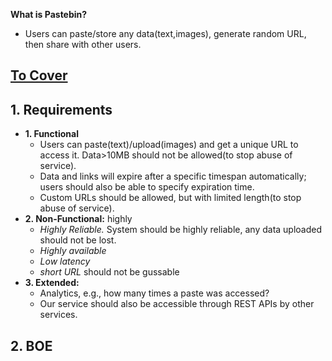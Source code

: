 **What is Pastebin?**
  - Users can paste/store any data(text,images), generate random URL, then share with other users.

## [To Cover](/System-Design/Scalable)

## 1. Requirements
- **1. Functional** 
  - Users can paste(text)/upload(images) and get a unique URL to access it. Data>10MB should not be allowed(to stop abuse of service).
  - Data and links will expire after a specific timespan automatically; users should also be able to specify expiration time.
  - Custom URLs should be allowed, but with limited length(to stop abuse of service).
- **2. Non-Functional:** highly 
  - *Highly Reliable.* System should be highly reliable, any data uploaded should not be lost.
  - *Highly available*
  - *Low latency*
  - *short URL* should not be gussable
- **3. Extended:**
  - Analytics, e.g., how many times a paste was accessed?
  - Our service should also be accessible through REST APIs by other services.

## 2. BOE


